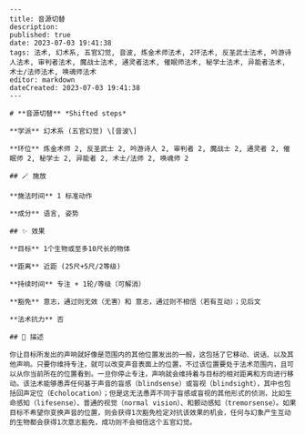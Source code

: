 
    ---
    title: 音源切替
    description: 
    published: true
    date: 2023-07-03 19:41:38
    tags: 法术, 幻术系, 五官幻觉, 音波, 炼金术师法术, 2环法术, 反圣武士法术, 吟游诗人法术, 审判者法术, 魔战士法术, 通灵者法术, 催眠师法术, 秘学士法术, 异能者法术, 术士/法师法术, 唤魂师法术
    editor: markdown
    dateCreated: 2023-07-03 19:41:38
    ---

    # **音源切替** *Shifted steps*

    **学派** 幻术系 (五官幻觉) \[音波\] 

    **环位** 炼金术师 2, 反圣武士 2, 吟游诗人 2, 审判者 2, 魔战士 2, 通灵者 2, 催眠师 2, 秘学士 2, 异能者 2, 术士/法师 2, 唤魂师 2

    ## 🪄 施放

    **施法时间** 1 标准动作

    **成分** 语言, 姿势

    ## ✨ 效果 

    **目标** 1个生物或至多10尺长的物体 

    **距离** 近距 (25尺+5尺/2等级)  

    **持续时间** 专注 + 1轮/等级（可解消） 

    **豁免** 意志，通过则无效（无害）和 意志，通过则不相信（若有互动）；见后文

    **法术抗力** 否

    ## 📖 描述

    你让目标所发出的声响就好像是范围内的其他位置发出的一般，这包括了它移动、说话、以及其他声响。只要你维持专注，就可以改变声音表面上的位置，不过该位置要处于法术范围内，且可以从你当前所在的位置看到。一旦你停止专注，声响就会维持着与目标的相对距离和方向进行移动。该法术能够愚弄任何基于声音的盲感（blindsense）或盲视（blindsight），其中也包括回声定位（Echolocation）；但是这无法愚弄不同于盲感或盲视的其他形式的侦测，比如生命感知（lifesense）、普通的视觉（normal vision）、和颤动感知（tremorsense）。如果目标不希望你变换声音的位置，则会获得1次豁免检定对抗该效果的机会，任何与幻象产生互动的生物都会获得1次意志豁免，成功则不会相信这个五官幻觉。
    